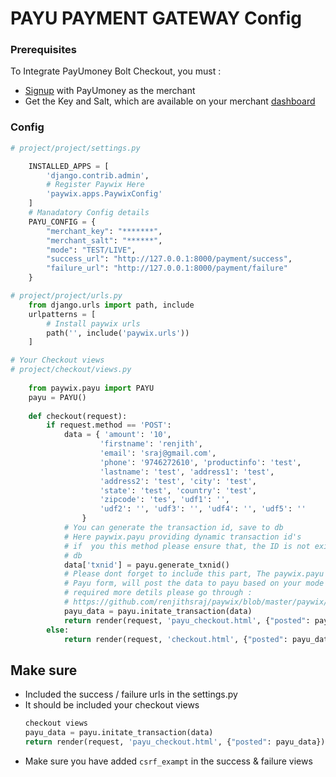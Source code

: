 # PAYU PAYMENT GATEWAY Config



### Prerequisites
To Integrate PayUmoney Bolt Checkout, you must :
* [Signup](https://onboarding.payumoney.com/app/account/) with PayUmoney as the merchant
* Get the Key and Salt, which are available on your merchant [dashboard](https://www.payumoney.com/merchant/dashboard)

### Config

```python
# project/project/settings.py

    INSTALLED_APPS = [
        'django.contrib.admin',
        # Register Paywix Here
        'paywix.apps.PaywixConfig'
    ]
    # Manadatory Config details
    PAYU_CONFIG = {
        "merchant_key": "*******",
        "merchant_salt": "******",
        "mode": "TEST/LIVE",
        "success_url": "http://127.0.0.1:8000/payment/success",
        "failure_url": "http://127.0.0.1:8000/payment/failure"
    }

# project/project/urls.py
    from django.urls import path, include
    urlpatterns = [
        # Install paywix urls
        path('', include('paywix.urls'))
    ]

# Your Checkout views
# project/checkout/views.py
    
    from paywix.payu import PAYU
    payu = PAYU()
    
    def checkout(request):
        if request.method == 'POST':
            data = { 'amount': '10', 
                    'firstname': 'renjith', 
                    'email': 'sraj@gmail.com',
                    'phone': '9746272610', 'productinfo': 'test', 
                    'lastname': 'test', 'address1': 'test', 
                    'address2': 'test', 'city': 'test', 
                    'state': 'test', 'country': 'test', 
                    'zipcode': 'tes', 'udf1': '', 
                    'udf2': '', 'udf3': '', 'udf4': '', 'udf5': ''
                }
            # You can generate the transaction id, save to db
            # Here paywix.payu providing dynamic transaction id's 
            # if  you this method please ensure that, the ID is not existed in the
            # db
            data['txnid'] = payu.generate_txnid()
            # Please dont forget to include this part, The paywix.payu included the hidden
            # Payu form, will post the data to payu based on your mode selection, if you
            # required more detils please go through : 
            # https://github.com/renjithsraj/paywix/blob/master/paywix/templates/payu_checkout.html
            payu_data = payu.initate_transaction(data)
            return render(request, 'payu_checkout.html', {"posted": payu_data})
        else:
            return render(request, 'checkout.html', {"posted": payu_data})
```

## Make sure
* Included the success / failure urls in the settings.py
* It should be included your checkout views
    ``` python
    checkout views
    payu_data = payu.initate_transaction(data)
    return render(request, 'payu_checkout.html', {"posted": payu_data})
   ```
* Make sure you have added `csrf_exampt` in the success & failure views
